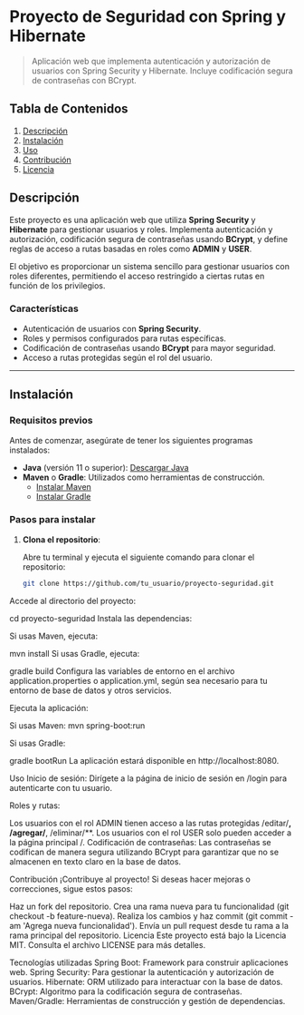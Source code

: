 # Proyecto de Seguridad con Spring y Hibernate

> Aplicación web que implementa autenticación y autorización de usuarios con Spring Security y Hibernate. Incluye codificación segura de contraseñas con BCrypt.

## Tabla de Contenidos
1. [Descripción](#descripción)
2. [Instalación](#instalación)
3. [Uso](#uso)
4. [Contribución](#contribución)
5. [Licencia](#licencia)

## Descripción

Este proyecto es una aplicación web que utiliza **Spring Security** y **Hibernate** para gestionar usuarios y roles. Implementa autenticación y autorización, codificación segura de contraseñas usando **BCrypt**, y define reglas de acceso a rutas basadas en roles como **ADMIN** y **USER**.

El objetivo es proporcionar un sistema sencillo para gestionar usuarios con roles diferentes, permitiendo el acceso restringido a ciertas rutas en función de los privilegios.

### Características
- Autenticación de usuarios con **Spring Security**.
- Roles y permisos configurados para rutas específicas.
- Codificación de contraseñas usando **BCrypt** para mayor seguridad.
- Acceso a rutas protegidas según el rol del usuario.

---

## Instalación

### Requisitos previos

Antes de comenzar, asegúrate de tener los siguientes programas instalados:

- **Java** (versión 11 o superior): [Descargar Java](https://www.java.com/es/download/)
- **Maven** o **Gradle**: Utilizados como herramientas de construcción.
  - [Instalar Maven](https://maven.apache.org/install.html)
  - [Instalar Gradle](https://gradle.org/install/)

### Pasos para instalar

1. **Clona el repositorio**:

   Abre tu terminal y ejecuta el siguiente comando para clonar el repositorio:

   ```bash
   git clone https://github.com/tu_usuario/proyecto-seguridad.git
Accede al directorio del proyecto:

cd proyecto-seguridad
Instala las dependencias:

Si usas Maven, ejecuta:


mvn install
Si usas Gradle, ejecuta:


gradle build
Configura las variables de entorno en el archivo application.properties o application.yml, según sea necesario para tu entorno de base de datos y otros servicios.

Ejecuta la aplicación:

Si usas Maven:
mvn spring-boot:run

Si usas Gradle:


gradle bootRun
La aplicación estará disponible en http://localhost:8080.

Uso
Inicio de sesión: Dirígete a la página de inicio de sesión en /login para autenticarte con tu usuario.

Roles y rutas:

Los usuarios con el rol ADMIN tienen acceso a las rutas protegidas /editar/**, /agregar/**, /eliminar/**.
Los usuarios con el rol USER solo pueden acceder a la página principal /.
Codificación de contraseñas: Las contraseñas se codifican de manera segura utilizando BCrypt para garantizar que no se almacenen en texto claro en la base de datos.

Contribución
¡Contribuye al proyecto! Si deseas hacer mejoras o correcciones, sigue estos pasos:

Haz un fork del repositorio.
Crea una rama nueva para tu funcionalidad (git checkout -b feature-nueva).
Realiza los cambios y haz commit (git commit -am 'Agrega nueva funcionalidad').
Envía un pull request desde tu rama a la rama principal del repositorio.
Licencia
Este proyecto está bajo la Licencia MIT. Consulta el archivo LICENSE para más detalles.

Tecnologías utilizadas
Spring Boot: Framework para construir aplicaciones web.
Spring Security: Para gestionar la autenticación y autorización de usuarios.
Hibernate: ORM utilizado para interactuar con la base de datos.
BCrypt: Algoritmo para la codificación segura de contraseñas.
Maven/Gradle: Herramientas de construcción y gestión de dependencias.
